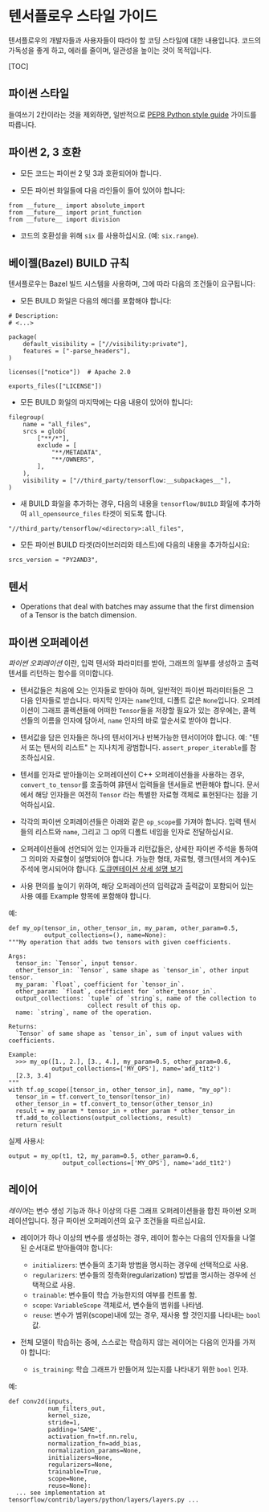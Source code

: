 # 텐서플로우 스타일 가이드

텐서플로우의 개발자들과 사용자들이 따라야 할 코딩 스타일에 대한 내용입니다. 코드의 가독성을 좋게 하고, 에러를 줄이며, 일관성을 높이는 것이 목적입니다.

[TOC]

## 파이썬 스타일

들여쓰기 2칸이라는 것을 제외하면, 일반적으로
[PEP8 Python style guide](https://www.python.org/dev/peps/pep-0008/) 가이드를 따릅니다.

## 파이썬 2, 3 호환

* 모든 코드는 파이썬 2 및 3과 호환되어야 합니다.

* 모든 파이썬 화일들에 다음 라인들이 들어 있어야 합니다:

```
from __future__ import absolute_import
from __future__ import print_function
from __future__ import division
```

* 코드의 호환성을 위해 `six` 를 사용하십시요. (예: `six.range`).


## 베이젤(Bazel) BUILD 규칙

텐서플로우는 Bazel 빌드 시스템을 사용하며, 그에 따라 다음의 조건들이 요구됩니다:

* 모든 BUILD 화일은 다음의 헤더를 포함해야 합니다:

```
# Description:
# <...>

package(
    default_visibility = ["//visibility:private"],
    features = ["-parse_headers"],
)

licenses(["notice"])  # Apache 2.0

exports_files(["LICENSE"])
```

* 모든 BUILD 화일의 마지막에는 다음 내용이 있어야 합니다:

```
filegroup(
    name = "all_files",
    srcs = glob(
        ["**/*"],
        exclude = [
            "**/METADATA",
            "**/OWNERS",
        ],
    ),
    visibility = ["//third_party/tensorflow:__subpackages__"],
)
```

* 새 BUILD 화일을 추가하는 경우, 다음의 내용을 `tensorflow/BUILD` 화일에 추가하여 `all_opensource_files` 타겟이 되도록 합니다.

```
"//third_party/tensorflow/<directory>:all_files",
```

* 모든 파이썬 BUILD 타겟(라이브러리와 테스트)에 다음의 내용을 추가하십시요:

```
srcs_version = "PY2AND3",
```


## 텐서

* Operations that deal with batches may assume that the first dimension of a Tensor is the batch dimension.


## 파이썬 오퍼레이션

*파이썬 오퍼레이션* 이란, 입력 텐서와 파라미터를 받아, 그래프의 일부를 생성하고 출력 텐서를 리턴하는 함수를 의미합니다.

* 텐서값들은 처음에 오는 인자들로 받아야 하며, 일반적인 파이썬 파라미터들은 그 다음 인자들로 받습니다. 마지막 인자는 `name`인데, 디폴트 값은 `None`입니다. 오퍼레이션이 그래프 콜렉션들에 어떠한 `Tensor`들을 저장할 필요가 있는 경우에는, 콜렉션들의 이름을 인자에 담아서, `name` 인자의 바로 앞순서로 받아야 합니다.

* 텐서값을 담은 인자들은 하나의 텐서이거나 반복가능한 텐서이어야 합니다. 예: "텐서 또는 텐서의 리스트" 는 지나치게 광범합니다. `assert_proper_iterable`를 참조하십시요.

* 텐서를 인자로 받아들이는 오퍼레이션이 C++ 오퍼레이션들을 사용하는 경우, `convert_to_tensor`를 호출하여 非텐서 입력들을 텐서들로 변환해야 합니다. 문서에서 해당 인자들은 여전히 `Tensor` 라는 특별한 자료형 객체로 표현된다는 점을 기억하십시요.

* 각각의 파이썬 오퍼레이션들은 아래와 같은 `op_scope`를 가져야 합니다. 입력 텐서들의 리스트와 `name`, 그리고 그 op의 디폴트 네임을 인자로 전달하십시요.

* 오퍼레이션들에 선언되어 있는 인자들과 리턴값들은, 상세한 파이썬 주석을 통하여 그 의미와 자료형이 설명되어야 합니다. 가능한 형태, 자료형, 랭크(텐서의 계수)도 주석에 명시되어야 합니다.
 [도큐멘테이션 상세 설명 보기](documentation/index.md)

* 사용 편의를 높이기 위하여, 해당 오퍼레이션의 입력값과 출력값이 포함되어 있는 사용 예를 Example 항목에 포함해야 합니다.

예:

    def my_op(tensor_in, other_tensor_in, my_param, other_param=0.5,
              output_collections=(), name=None):
    """My operation that adds two tensors with given coefficients.

    Args:
      tensor_in: `Tensor`, input tensor.
      other_tensor_in: `Tensor`, same shape as `tensor_in`, other input tensor.
      my_param: `float`, coefficient for `tensor_in`.
      other_param: `float`, coefficient for `other_tensor_in`.
      output_collections: `tuple` of `string`s, name of the collection to
                          collect result of this op.
      name: `string`, name of the operation.

    Returns:
      `Tensor` of same shape as `tensor_in`, sum of input values with coefficients.

    Example:
      >>> my_op([1., 2.], [3., 4.], my_param=0.5, other_param=0.6,
                output_collections=['MY_OPS'], name='add_t1t2')
      [2.3, 3.4]
    """
    with tf.op_scope([tensor_in, other_tensor_in], name, "my_op"):
      tensor_in = tf.convert_to_tensor(tensor_in)
      other_tensor_in = tf.convert_to_tensor(other_tensor_in)
      result = my_param * tensor_in + other_param * other_tensor_in
      tf.add_to_collections(output_collections, result)
      return result

실제 사용시:

    output = my_op(t1, t2, my_param=0.5, other_param=0.6,
                   output_collections=['MY_OPS'], name='add_t1t2')


## 레이어

*레이어*는 변수 생성 기능과 하나 이상의 다른 그래프 오퍼레이션들을 합친 파이썬 오퍼레이션입니다. 정규 파이썬 오퍼레이션의 요구 조건들을 따르십시요.

* 레이어가 하나 이상의 변수를 생성하는 경우, 레이어 함수는 다음의 인자들을 나열된 순서대로 받아들여야 합니다:
  - `initializers`: 변수들의 초기화 방법을 명시하는 경우에 선택적으로 사용.
  - `regularizers`: 변수들의 정측화(regularization) 방법을 명시하는 경우에 선택적으로 사용.
  - `trainable`: 변수들이 학습 가능한지의 여부를 컨트롤 함.
  - `scope`: `VariableScope` 객체로서, 변수들의 범위를 나타냄.
  - `reuse`: 변수가 범위(scope)내에 있는 경우, 재사용 할 것인지를 나타내는 `bool` 값.

* 전체 모델이 학습하는 중에, 스스로는 학습하지 않는 레이어는 다음의 인자를 가져야 합니다:
  - `is_training`: 학습 그래프가 만들어져 있는지를 나타내기 위한 `bool` 인자.


예:

    def conv2d(inputs,
               num_filters_out,
               kernel_size,
               stride=1,
               padding='SAME',
               activation_fn=tf.nn.relu,
               normalization_fn=add_bias,
               normalization_params=None,
               initializers=None,
               regularizers=None,
               trainable=True,
               scope=None,
               reuse=None):
      ... see implementation at tensorflow/contrib/layers/python/layers/layers.py ...

